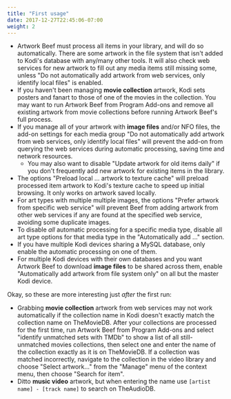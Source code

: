 ```yaml
---
title: "First usage"
date: 2017-12-27T22:45:06-07:00
weight: 2
---
```


- Artwork Beef must process all items in your library, and will do so automatically. There are some
  artwork in the file system that isn't added to Kodi's database with any/many other tools. It
  will also check web services for new artwork to fill out any media items still missing some, unless
  "Do not automatically add artwork from web services, only identify local files" is enabled.
- If you haven't been managing **movie collection** artwork, Kodi sets posters and fanart to those of one of the movies
  in the collection. You may want to run Artwork Beef from Program Add-ons and remove all existing artwork from
  movie collections before running Artwork Beef's full process.
- If you manage all of your artwork with **image files** and/or NFO files, the add-on settings for each media group
  "Do not automatically add artwork from web services, only identify local files" will prevent the add-on from
  querying the web services during automatic processing, saving time and network resources.
  - You may also want to disable "Update artwork for old items daily" if you don't frequently add
    new artwork for existing items in the library.
- The options "Preload local ... artwork to texture cache" will preload processed item artwork
  to Kodi's texture cache to speed up initial browsing. It only works on artwork saved locally.
- For art types with multiple multiple images, the options "Prefer artwork from specific web service"
  will prevent Beef from adding artwork from other web services if any are found at the specified
  web service, avoiding some duplicate images.
- To disable _all_ automatic processing for a specific media type, disable all art type options
  for that media type in the "Automatically add ..." section.
- If you have multiple Kodi devices sharing a MySQL database, only enable the
  automatic processing on one of them.
- For multiple Kodi devices with their own databases and you want Artwork Beef to download
  **image files** to be shared across them, enable "Automatically add artwork from file system only" on
  all but the master Kodi device.

Okay, so these are more interesting just _after_ the first run:

- Grabbing **movie collection** artwork from web services may not work automatically if the collection name in
  Kodi doesn't exactly match the collection name on TheMovieDB. After your collections are processed for the
  first time, run Artwork Beef from Program Add-ons and select "identify unmatched sets with TMDb"
  to show a list of all still-unmatched movies collections, then select one and enter the name of the collection
  exactly as it is on TheMovieDB. If a collection was matched incorrectly, navigate to the collection in the video
  library and choose "Select artwork..." from the "Manage" menu of the context menu, then choose "Search for item".
- Ditto **music video** artwork, but when entering the name use `[artist name] - [track name]` to search
  on TheAudioDB.
